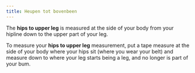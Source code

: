 ```yaml
---
title: Heupen tot bovenbeen
---
```


The **hips to upper leg** is measured at the side of your body from your hipline down to the upper part of your leg.

To measure your **hips to upper leg** measurement, put a tape measure at the side of your body where your hips sit (where you wear your belt) and measure down to where your leg starts being a leg, and no longer is part of your bum.

